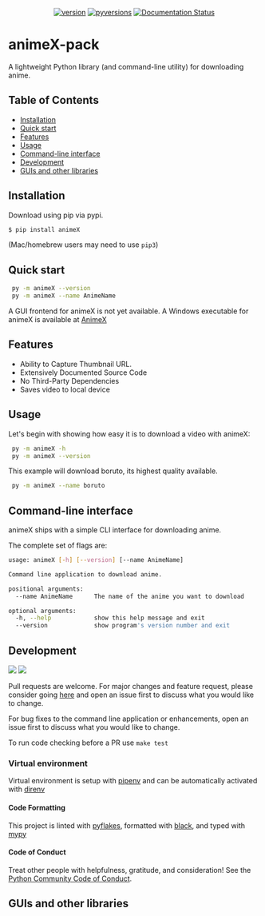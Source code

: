 <div align="center">
  <p align="center">
	  <a href="https://pypi.org/project/animeX/"><img src="https://img.shields.io/pypi/v/animeX?color=blue" alt="version"></a>
	  <a href="https://pypi.python.org/pypi/animeX/"><img src="https://img.shields.io/pypi/pyversions/animeX.svg"  alt="pyversions"/></a>
	  <a href='https://animex-pack.readthedocs.io/en/latest/?badge=latest'><img src='https://readthedocs.org/projects/animex-pack/badge/?version=latest' alt='Documentation Status' />
</a>
  </p>
</div>

# animeX-pack

A lightweight Python library (and command-line utility) for downloading anime.

## Table of Contents
* [Installation](#installation)
* [Quick start](#quick-start)
* [Features](#features)
* [Usage](#usage)
* [Command-line interface](#command-line-interface)
* [Development](#development)
* [GUIs and other libraries](#guis-and-other-libraries)

## Installation

Download using pip via pypi.

```bash
$ pip install animeX
```
(Mac/homebrew users may need to use ``pip3``)

## Quick start
```sh
 py -m animeX --version
 py -m animeX --name AnimeName
```
A GUI frontend for animeX is not yet available.
A Windows executable for animeX is available at [AnimeX](https://github.com/LordGhostX/animeX-v2)

## Features
* Ability to Capture Thumbnail URL.
* Extensively Documented Source Code
* No Third-Party Dependencies
* Saves video to local device

## Usage

Let's begin with showing how easy it is to download a video with animeX:

```sh
 py -m animeX -h
 py -m animeX --version
```
This example will download boruto, its highest quality available.

```sh
 py -m animeX --name boruto
```

## Command-line interface

animeX ships with a simple CLI interface for downloading anime.

The complete set of flags are:

```sh
usage: animeX [-h] [--version] [--name AnimeName]

Command line application to download anime.

positional arguments:
  --name AnimeName      The name of the anime you want to download

optional arguments:
  -h, --help            show this help message and exit
  --version             show program's version number and exit
```

## Development

<a href="https://app.codacy.com/manual/Mastersam07/animeX-pack?utm_source=github.com&utm_medium=referral&utm_content=Mastersam07/animeX-pack&utm_campaign=Badge_Grade_Dashboard"><img src="https://api.codacy.com/project/badge/Grade/7278736b380645a3ae47bc0e5953ee90"/></a>
<a href="https://github.com/ambv/black"><img src="https://img.shields.io/badge/code%20style-black-000000.svg" /></a>

<p>Pull requests are welcome. For major changes and feature request, please consider going <a href="https://github.com/LordGhostX/animeX-v2">here</a> and open an issue first to discuss what you would like to change.</p>
<p>For bug fixes to the command line application or enhancements, open an issue first to discuss what you would like to change.</p>

To run code checking before a PR use ``make test``

### Virtual environment

Virtual environment is setup with [pipenv](https://pipenv-fork.readthedocs.io/en/latest/) and can be automatically activated with [direnv](https://direnv.net/docs/installation.html)

#### Code Formatting

This project is linted with [pyflakes](https://github.com/PyCQA/pyflakes), formatted with [black](https://github.com/ambv/black), and typed with [mypy](https://mypy.readthedocs.io/en/latest/introduction.html)

#### Code of Conduct

Treat other people with helpfulness, gratitude, and consideration! See the [Python Community Code of Conduct](https://www.python.org/psf/codeofconduct/).

## GUIs and other libraries
